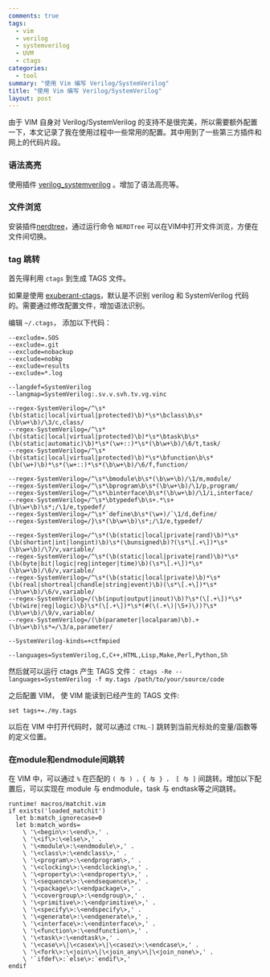 ```yaml
---
comments: true
tags:
  - vim
  - verilog
  - systemverilog
  - UVM
  - ctags
categories:
  - tool
summary: "使用 Vim 编写 Verilog/SystemVerilog"
title: "使用 Vim 编写 Verilog/SystemVerilog"
layout: post
---
```


由于 VIM 自身对 Verilog/SystemVerilog 的支持不是很完美，所以需要额外配置一下，本文记录了我在使用过程中一些常用的配置。其中用到了一些第三方插件和网上的代码片段。

### 语法高亮

使用插件 [verilog_systemverilog](https://github.com/vhda/verilog_systemverilog.vim) 。增加了语法高亮等。

### 文件浏览

安装插件[nerdtree](https://github.com/scrooloose/nerdtree)，通过运行命令 `NERDTree` 可以在VIM中打开文件浏览，方便在文件间切换。

### tag 跳转

首先得利用 `ctags` 到生成 TAGS 文件。

如果是使用 [exuberant-ctags](http://ctags.sourceforge.net/)，默认是不识别 verilog 和 SystemVerilog 代码的。需要通过修改配置文件，增加语法识别。

编辑 `~/.ctags`， 添加以下代码：

~~~shell
--exclude=.SOS
--exclude=.git
--exclude=nobackup
--exclude=nobkp
--exclude=results
--exclude=*.log

--langdef=SystemVerilog
--langmap=SystemVerilog:.sv.v.svh.tv.vg.vinc

--regex-SystemVerilog=/^\s*(\b(static|local|virtual|protected)\b)*\s*\bclass\b\s*(\b\w+\b)/\3/c,class/
--regex-SystemVerilog=/^\s*(\b(static|local|virtual|protected)\b)*\s*\btask\b\s*(\b(static|automatic)\b)*\s*(\w+::)*\s*(\b\w+\b)/\6/t,task/
--regex-SystemVerilog=/^\s*(\b(static|local|virtual|protected)\b)*\s*\bfunction\b\s*(\b(\w+)\b)*\s*(\w+::)*\s*(\b\w+\b)/\6/f,function/

--regex-SystemVerilog=/^\s*\bmodule\b\s*(\b\w+\b)/\1/m,module/
--regex-SystemVerilog=/^\s*\bprogram\b\s*(\b\w+\b)/\1/p,program/
--regex-SystemVerilog=/^\s*\binterface\b\s*(\b\w+\b)/\1/i,interface/
--regex-SystemVerilog=/^\s*\btypedef\b\s+.*\s+(\b\w+\b)\s*;/\1/e,typedef/
--regex-SystemVerilog=/^\s*`define\b\s*(\w+)/`\1/d,define/
--regex-SystemVerilog=/}\s*(\b\w+\b)\s*;/\1/e,typedef/

--regex-SystemVerilog=/^\s*(\b(static|local|private|rand)\b)*\s*(\b(shortint|int|longint)\b)\s*(\bunsigned\b)?(\s*\[.+\])*\s*(\b\w+\b)/\7/v,variable/
--regex-SystemVerilog=/^\s*(\b(static|local|private|rand)\b)*\s*(\b(byte|bit|logic|reg|integer|time)\b)(\s*\[.+\])*\s*(\b\w+\b)/\6/v,variable/
--regex-SystemVerilog=/^\s*(\b(static|local|private)\b)*\s*(\b(real|shortreal|chandle|string|event)\b)(\s*\[.+\])*\s*(\b\w+\b)/\6/v,variable/
--regex-SystemVerilog=/(\b(input|output|inout)\b)?\s*(\[.+\])*\s*(\b(wire|reg|logic)\b)\s*(\[.+\])*\s*(#(\(.+\)|\S+)\))?\s*(\b\w+\b)/\9/v,variable/
--regex-SystemVerilog=/(\b(parameter|localparam)\b).+(\b\w+\b)\s*=/\3/a,parameter/

--SystemVerilog-kinds=+ctfmpied

--languages=SystemVerilog,C,C++,HTML,Lisp,Make,Perl,Python,Sh
~~~

然后就可以运行 ctags 产生 TAGS 文件： `ctags -Re --languages=SystemVerilog -f my.tags /path/to/your/source/code`

之后配置 VIM， 使 VIM 能读到已经产生的 TAGS 文件:

~~~vim
set tags+=./my.tags
~~~

以后在 VIM 中打开代码时，就可以通过 `CTRL-]` 跳转到当前光标处的变量/函数等的定义位置。

### 在module和endmodule间跳转

在 VIM 中，可以通过 `%` 在匹配的 `( 与 ) ，{ 与 } ， [ 与 ]` 间跳转。增加以下配置后，可以实现在 module 与 endmodule，task 与 endtask等之间跳转。

~~~
runtime! macros/matchit.vim
if exists('loaded_matchit')
  let b:match_ignorecase=0
  let b:match_words=
    \ '\<begin\>:\<end\>,' .
    \ '\<if\>:\<else\>,' .
    \ '\<module\>:\<endmodule\>,' .
    \ '\<class\>:\<endclass\>,' .
    \ '\<program\>:\<endprogram\>,' .
    \ '\<clocking\>:\<endclocking\>,' .
    \ '\<property\>:\<endproperty\>,' .
    \ '\<sequence\>:\<endsequence\>,' .
    \ '\<package\>:\<endpackage\>,' .
    \ '\<covergroup\>:\<endgroup\>,' .
    \ '\<primitive\>:\<endprimitive\>,' .
    \ '\<specify\>:\<endspecify\>,' .
    \ '\<generate\>:\<endgenerate\>,' .
    \ '\<interface\>:\<endinterface\>,' .
    \ '\<function\>:\<endfunction\>,' .
    \ '\<task\>:\<endtask\>,' .
    \ '\<case\>\|\<casex\>\|\<casez\>:\<endcase\>,' .
    \ '\<fork\>:\<join\>\|\<join_any\>\|\<join_none\>,' .
    \ '`ifdef\>:`else\>:`endif\>,'
endif
~~~
